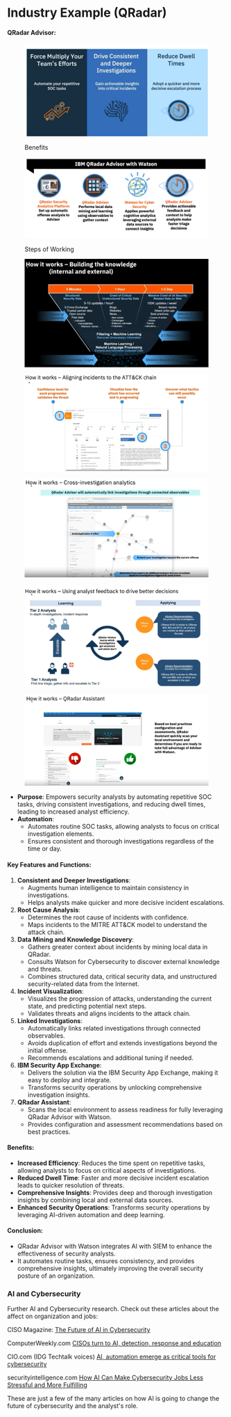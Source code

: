 # Industry Example (QRadar)

#### **QRadar Advisor:**

<figure><img src="../.gitbook/assets/image (21).png" alt=""><figcaption><p>Benefits</p></figcaption></figure>

<figure><img src="../.gitbook/assets/image (22).png" alt=""><figcaption><p>Steps of Working</p></figcaption></figure>

<figure><img src="../.gitbook/assets/image (23).png" alt=""><figcaption></figcaption></figure>

<figure><img src="../.gitbook/assets/image (24).png" alt=""><figcaption></figcaption></figure>

<figure><img src="../.gitbook/assets/image (25).png" alt=""><figcaption></figcaption></figure>

<figure><img src="../.gitbook/assets/image (26).png" alt=""><figcaption></figcaption></figure>

<figure><img src="../.gitbook/assets/image (27).png" alt=""><figcaption></figcaption></figure>

* **Purpose**: Empowers security analysts by automating repetitive SOC tasks, driving consistent investigations, and reducing dwell times, leading to increased analyst efficiency.
* **Automation**:
  * Automates routine SOC tasks, allowing analysts to focus on critical investigation elements.
  * Ensures consistent and thorough investigations regardless of the time or day.

#### **Key Features and Functions:**

1. **Consistent and Deeper Investigations**:
   * Augments human intelligence to maintain consistency in investigations.
   * Helps analysts make quicker and more decisive incident escalations.
2. **Root Cause Analysis**:
   * Determines the root cause of incidents with confidence.
   * Maps incidents to the MITRE ATT\&CK model to understand the attack chain.
3. **Data Mining and Knowledge Discovery**:
   * Gathers greater context about incidents by mining local data in QRadar.
   * Consults Watson for Cybersecurity to discover external knowledge and threats.
   * Combines structured data, critical security data, and unstructured security-related data from the Internet.
4. **Incident Visualization**:
   * Visualizes the progression of attacks, understanding the current state, and predicting potential next steps.
   * Validates threats and aligns incidents to the attack chain.
5. **Linked Investigations**:
   * Automatically links related investigations through connected observables.
   * Avoids duplication of effort and extends investigations beyond the initial offense.
   * Recommends escalations and additional tuning if needed.
6. **IBM Security App Exchange**:
   * Delivers the solution via the IBM Security App Exchange, making it easy to deploy and integrate.
   * Transforms security operations by unlocking comprehensive investigation insights.
7. **QRadar Assistant**:
   * Scans the local environment to assess readiness for fully leveraging QRadar Advisor with Watson.
   * Provides configuration and assessment recommendations based on best practices.

#### **Benefits:**

* **Increased Efficiency**: Reduces the time spent on repetitive tasks, allowing analysts to focus on critical aspects of investigations.
* **Reduced Dwell Time**: Faster and more decisive incident escalation leads to quicker resolution of threats.
* **Comprehensive Insights**: Provides deep and thorough investigation insights by combining local and external data sources.
* **Enhanced Security Operations**: Transforms security operations by leveraging AI-driven automation and deep learning.

#### **Conclusion:**

* QRadar Advisor with Watson integrates AI with SIEM to enhance the effectiveness of security analysts.
* It automates routine tasks, ensures consistency, and provides comprehensive insights, ultimately improving the overall security posture of an organization.

### AI and Cybersecurity

Further AI and Cybersecurity research. Check out these articles about the affect on organization and jobs:

CISO Magazine: [The Future of AI in Cybersecurity](https://www.cisomag.com/the-future-of-ai-in-cybersecurity/)

ComputerWeekly.com [CISOs turn to AI, detection, response and education](https://www.computerweekly.com/news/252469951/CISOs-turn-to-AI-detection-response-and-education)

CIO.com (IDG Techtalk voices) [AI, automation emerge as critical tools for cybersecurity](https://www.cio.com/article/3515730/ai-automation-emerge-as-critical-tools-for-cybersecurity.html)

securityintelligence.com [How AI Can Make Cybersecurity Jobs Less Stressful and More Fulfilling](https://securityintelligence.com/posts/how-ai-makes-jobs-in-cybersecurity-less-stressful/)

These are just a few of the many articles on how AI is going to change the future of cybersecurity and the analyst's role.
